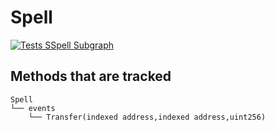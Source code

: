 # Spell
[![Tests SSpell Subgraph](https://github.com/Abracadabra-money/abracadabra-subgraph/actions/workflows/sspell-tests.yml/badge.svg)](https://github.com/Abracadabra-money/abracadabra-subgraph/actions/workflows/sspell-tests.yml)

## Methods that are tracked

```
Spell
└── events
    └── Transfer(indexed address,indexed address,uint256)
```
